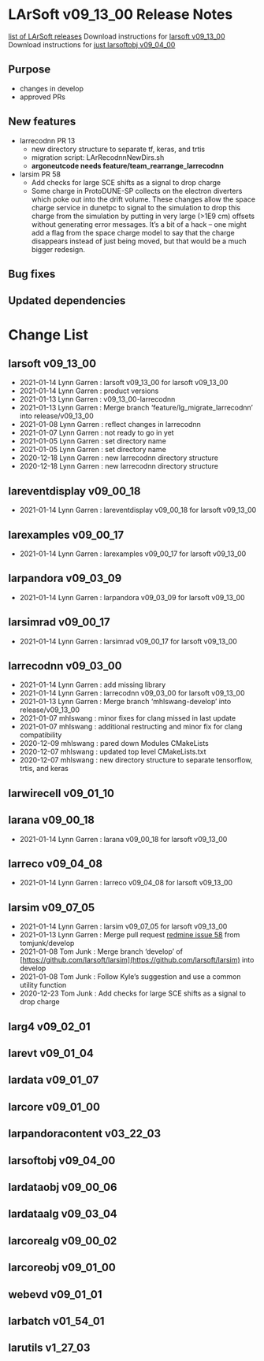 LArSoft v09_13_00 Release Notes
======================================================================

[list of LArSoft releases](LArSoft_release_list)
Download instructions for [larsoft v09_13_00](http://scisoft.fnal.gov/scisoft/bundles/larsoft/v09_13_00/larsoft-v09_13_00.html)
Download instructions for [just larsoftobj v09_04_00](http://scisoft.fnal.gov/scisoft/bundles/larsoftobj/v09_04_00/larsoftobj-v09_04_00.html)

Purpose
--------------------

-   changes in develop
-   approved PRs

New features
------------------------------

-   larrecodnn PR 13
    -   new directory structure to separate tf, keras, and trtis
    -   migration script: LArRecodnnNewDirs.sh
    -   **argoneutcode needs feature/team_rearrange_larrecodnn**
-   larsim PR 58
    -   Add checks for large SCE shifts as a signal to drop charge
    -   Some charge in ProtoDUNE-SP collects on the electron diverters which poke out into the drift volume. These changes allow the space charge service in dunetpc to signal to the simulation to drop this charge from the simulation by putting in very large (\>1E9 cm) offsets without generating error messages. It’s a bit of a hack – one might add a flag from the space charge model to say that the charge disappears instead of just being moved, but that would be a much bigger redesign.

Bug fixes
------------------------

Updated dependencies
----------------------------------------------

Change List
============================

larsoft v09_13_00
------------------------------------------

-   2021-01-14 Lynn Garren : larsoft v09_13_00 for larsoft v09_13_00
-   2021-01-14 Lynn Garren : product versions
-   2021-01-13 Lynn Garren : v09_13_00-larrecodnn
-   2021-01-13 Lynn Garren : Merge branch ‘feature/lg_migrate_larrecodnn’ into release/v09_13_00
-   2021-01-08 Lynn Garren : reflect changes in larrecodnn
-   2021-01-07 Lynn Garren : not ready to go in yet
-   2021-01-05 Lynn Garren : set directory name
-   2021-01-05 Lynn Garren : set directory name
-   2020-12-18 Lynn Garren : new larrecodnn directory structure
-   2020-12-18 Lynn Garren : new larrecodnn directory structure

lareventdisplay v09_00_18
----------------------------------------------------------

-   2021-01-14 Lynn Garren : lareventdisplay v09_00_18 for larsoft v09_13_00

larexamples v09_00_17
--------------------------------------------------

-   2021-01-14 Lynn Garren : larexamples v09_00_17 for larsoft v09_13_00

larpandora v09_03_09
------------------------------------------------

-   2021-01-14 Lynn Garren : larpandora v09_03_09 for larsoft v09_13_00

larsimrad v09_00_17
----------------------------------------------

-   2021-01-14 Lynn Garren : larsimrad v09_00_17 for larsoft v09_13_00

larrecodnn v09_03_00
------------------------------------------------

-   2021-01-14 Lynn Garren : add missing library
-   2021-01-14 Lynn Garren : larrecodnn v09_03_00 for larsoft v09_13_00
-   2021-01-13 Lynn Garren : Merge branch ‘mhlswang-develop’ into release/v09_13_00
-   2021-01-07 mhlswang : minor fixes for clang missed in last update
-   2021-01-07 mhlswang : additional restructing and minor fix for clang compatibility
-   2020-12-09 mhlswang : pared down Modules CMakeLists
-   2020-12-07 mhlswang : updated top level CMakeLists.txt
-   2020-12-07 mhlswang : new directory structure to separate tensorflow, trtis, and keras

larwirecell v09_01_10
--------------------------------------------------

larana v09_00_18
----------------------------------------

-   2021-01-14 Lynn Garren : larana v09_00_18 for larsoft v09_13_00

larreco v09_04_08
------------------------------------------

-   2021-01-14 Lynn Garren : larreco v09_04_08 for larsoft v09_13_00

larsim v09_07_05
----------------------------------------

-   2021-01-14 Lynn Garren : larsim v09_07_05 for larsoft v09_13_00
-   2021-01-13 Lynn Garren : Merge pull request [redmine issue 58](https://cdcvs.fnal.gov/redmine/issues/58) from tomjunk/develop
-   2021-01-08 Tom Junk : Merge branch ‘develop’ of [https://github.com/larsoft/larsim](https://github.com/larsoft/larsim) into develop
-   2021-01-08 Tom Junk : Follow Kyle’s suggestion and use a common utility function
-   2020-12-23 Tom Junk : Add checks for large SCE shifts as a signal to drop charge

larg4 v09_02_01
--------------------------------------

larevt v09_01_04
----------------------------------------

lardata v09_01_07
------------------------------------------

larcore v09_01_00
------------------------------------------

larpandoracontent v03_22_03
--------------------------------------------------------------

larsoftobj v09_04_00
------------------------------------------------

lardataobj v09_00_06
------------------------------------------------

lardataalg v09_03_04
------------------------------------------------

larcorealg v09_00_02
------------------------------------------------

larcoreobj v09_01_00
------------------------------------------------

webevd v09_01_01
----------------------------------------

larbatch v01_54_01
--------------------------------------------

larutils v1_27_03
------------------------------------------
